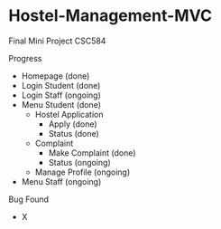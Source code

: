 # Hostel-Management-MVC
Final Mini Project CSC584

Progress
- Homepage (done)
- Login Student (done)
- Login Staff (ongoing)
- Menu Student (done)
  - Hostel Application
    - Apply (done)
    - Status (done)
  - Complaint
    - Make Complaint (done)
    - Status (ongoing)
  - Manage Profile (ongoing)
- Menu Staff (ongoing)

Bug Found
- X
